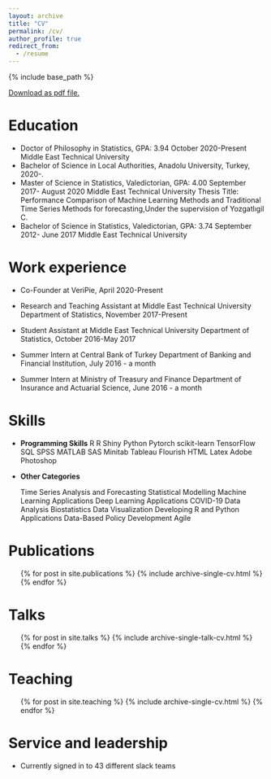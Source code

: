 ```yaml
---
layout: archive
title: "CV"
permalink: /cv/
author_profile: true
redirect_from:
  - /resume
---
```


{% include base_path %}

[Download as pdf file.](https://github.com/ozancanozdemir/ozancanozdemir.github.io/raw/master/Ozancan%20Ozdemir%20CV.pdf) 

Education
======
* Doctor of Philosophy in Statistics, GPA: 3.94 October 2020-Present
Middle East Technical University
* Bachelor of Science in Local Authorities, Anadolu University, Turkey, 2020-.
* Master of Science in Statistics, Valedictorian, GPA: 4.00 September 2017- August 2020
Middle East Technical University
Thesis Title: Performance Comparison of Machine Learning Methods and Traditional Time Series Methods for forecasting,Under the supervision of Yozgatlıgil C.
* Bachelor of Science in Statistics, Valedictorian, GPA: 3.74 September 2012- June 2017
Middle East Technical University

Work experience
======
* Co-Founder at VeriPie, April 2020-Present

* Research and Teaching Assistant at Middle East Technical University Department of Statistics, November 2017-Present

* Student Assistant at Middle East Technical University Department of Statistics, October 2016-May 2017

* Summer Intern at Central Bank of Turkey Department of Banking and Financial Institution, July 2016 - a month

* Summer Intern at Ministry of Treasury and Finance Department of Insurance and Actuarial Science, June 2016 - a month

  
Skills
======
+ **Programming Skills**
  R
  R Shiny
  Python
  Pytorch
  scikit-learn
  TensorFlow
  SQL
  SPSS
  MATLAB
  SAS
  Minitab
  Tableau
  Flourish
  HTML
  Latex
  Adobe Photoshop
+ **Other Categories**

  Time Series Analysis and Forecasting
  Statistical Modelling
  Machine Learning Applications
  Deep Learning Applications
  COVID-19 Data Analysis
  Biostatistics
  Data Visualization
  Developing R and Python Applications
  Data-Based Policy Development
  Agile

Publications
======
  <ul>{% for post in site.publications %}
    {% include archive-single-cv.html %}
  {% endfor %}</ul>
  
Talks
======
  <ul>{% for post in site.talks %}
    {% include archive-single-talk-cv.html %}
  {% endfor %}</ul>
  
Teaching
======
  <ul>{% for post in site.teaching %}
    {% include archive-single-cv.html %}
  {% endfor %}</ul>
  
Service and leadership
======
* Currently signed in to 43 different slack teams

